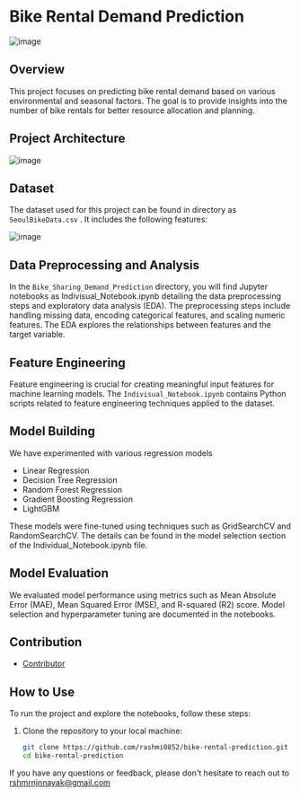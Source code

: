# Bike Rental Demand Prediction

![image](https://github.com/rashmi0852/Bike_Sharing_Demand_Prediction/assets/141851759/7cec0a5e-5c21-4d7e-b2f1-03306579dc9f)


## Overview

This project focuses on predicting bike rental demand based on various environmental and seasonal factors. The goal is to provide insights into the number of bike rentals for better resource allocation and planning.


## Project Architecture
![image](https://github.com/rashmi0852/Bike_Sharing_Demand_Prediction/assets/141851759/cd178c78-56f2-47f5-ba9e-4b413df46308)


## Dataset

The dataset used for this project can be found in directory as `SeoulBikeData.csv` . It includes the following features:

![image](https://github.com/rashmi0852/Bike_Sharing_Demand_Prediction/assets/141851759/364ab14d-988b-4776-a5e1-6089cfda1968)


## Data Preprocessing and Analysis

In the `Bike_Sharing_Demand_Prediction` directory, you will find Jupyter notebooks as Indivisual_Notebook.ipynb detailing the data preprocessing steps and exploratory data analysis (EDA). The preprocessing steps include handling missing data, encoding categorical features, and scaling numeric features. The EDA explores the relationships between features and the target variable.

## Feature Engineering

Feature engineering is crucial for creating meaningful input features for machine learning models. The `Indivisual_Notebook.ipynb` contains Python scripts  related to feature engineering techniques applied to the dataset.

## Model Building

We have experimented with various regression models
* Linear Regression
* Decision Tree Regression
* Random Forest Regression
* Gradient Boosting Regression
* LightGBM
  
These models were fine-tuned using techniques such as GridSearchCV and RandomSearchCV. The details can be found in the model selection section of the Individual_Notebook.ipynb file.

## Model Evaluation

We evaluated model performance using metrics such as Mean Absolute Error (MAE), Mean Squared Error (MSE), and R-squared (R2) score. Model selection and hyperparameter tuning are documented in the notebooks.

## Contribution

- [Contributor](https://github.com/rashmi0852/Bike_Sharing_Demand_Prediction.git)

  
  


## How to Use

To run the project and explore the notebooks, follow these steps:

1. Clone the repository to your local machine:

   ```bash
   git clone https://github.com/rashmi0852/bike-rental-prediction.git
   cd bike-rental-prediction


If you have any questions or feedback, please don't hesitate to reach out to rshmrnjnnayak@gmail.com
